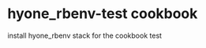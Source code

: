 hyone_rbenv-test cookbook
================================

install hyone_rbenv stack for the cookbook test
